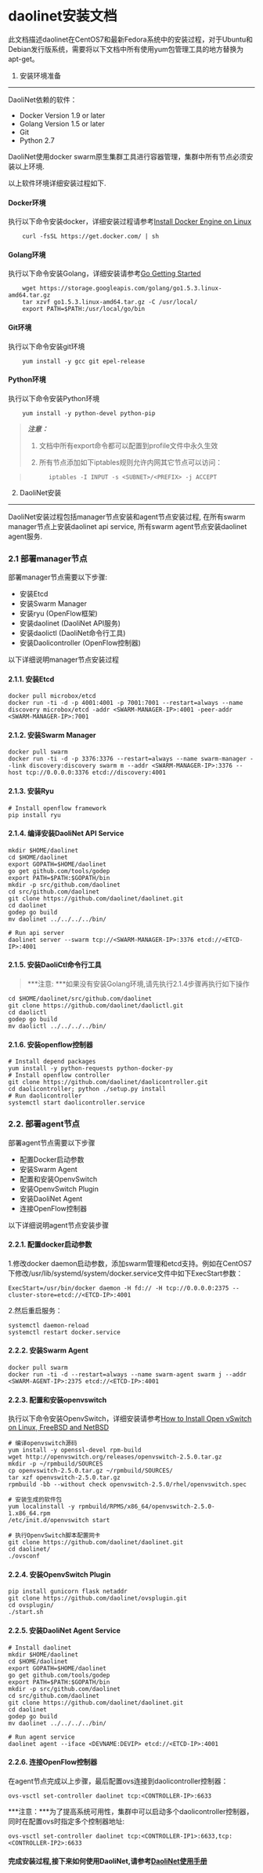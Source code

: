 daolinet安装文档
==========

此文档描述daolinet在CentOS7和最新Fedora系统中的安装过程，对于Ubuntu和Debian发行版系统，需要将以下文档中所有使用yum包管理工具的地方替换为apt-get。

1. 安装环境准备
----------

DaoliNet依赖的软件：

* Docker Version 1.9 or later
* Golang Version 1.5 or later
* Git
* Python 2.7

DaoliNet使用docker swarm原生集群工具进行容器管理，集群中所有节点必须安装以上环境.

以上软件环境详细安装过程如下.

#### Docker环境

执行以下命令安装docker，详细安装过程请参考[Install Docker Engine on Linux](https://docs.docker.com/engine/installation/linux/)

		curl -fsSL https://get.docker.com/ | sh

#### Golang环境

执行以下命令安装Golang，详细安装请参考[Go Getting Started](https://golang.org/doc/install)

		wget https://storage.googleapis.com/golang/go1.5.3.linux-amd64.tar.gz
		tar xzvf go1.5.3.linux-amd64.tar.gz -C /usr/local/
		export PATH=$PATH:/usr/local/go/bin

#### Git环境

执行以下命令安装git环境

		yum install -y gcc git epel-release

#### Python环境

执行以下命令安装Python环境

		yum install -y python-devel python-pip

> ***注意：***
>
> 1. 文档中所有export命令都可以配置到profile文件中永久生效
>
> 2. 所有节点添加如下iptables规则允许内网其它节点可以访问：

>			iptables -I INPUT -s <SUBNET>/<PREFIX> -j ACCEPT

2. DaoliNet安装
-----------

DaoliNet安装过程包括manager节点安装和agent节点安装过程, 在所有swarm manager节点上安装daolinet api service, 所有swarm agent节点安装daolinet agent服务.

### 2.1 部署manager节点

部署manager节点需要以下步骤:

* 安装Etcd
* 安装Swarm Manager
* 安装ryu (OpenFlow框架)
* 安装daolinet (DaoliNet API服务)
* 安装daolictl (DaoliNet命令行工具)
* 安装Daolicontroller (OpenFlow控制器)

以下详细说明manager节点安装过程

#### 2.1.1. 安装Etcd

	docker pull microbox/etcd
    docker run -ti -d -p 4001:4001 -p 7001:7001 --restart=always --name discovery microbox/etcd -addr <SWARM-MANAGER-IP>:4001 -peer-addr <SWARM-MANAGER-IP>:7001

#### 2.1.2. 安装Swarm Manager

	docker pull swarm
	docker run -ti -d -p 3376:3376 --restart=always --name swarm-manager --link discovery:discovery swarm m --addr <SWARM-MANAGER-IP>:3376 --host tcp://0.0.0.0:3376 etcd://discovery:4001

#### 2.1.3. 安装Ryu

	# Install openflow framework
	pip install ryu

#### 2.1.4. 编译安装DaoliNet API Service

	mkdir $HOME/daolinet
	cd $HOME/daolinet
	export GOPATH=$HOME/daolinet
	go get github.com/tools/godep
	export PATH=$PATH:$GOPATH/bin
	mkdir -p src/github.com/daolinet
	cd src/github.com/daolinet
	git clone https://github.com/daolinet/daolinet.git
	cd daolinet
	godep go build
	mv daolinet ../../../../bin/

	# Run api server
	daolinet server --swarm tcp://<SWARM-MANAGER-IP>:3376 etcd://<ETCD-IP>:4001

#### 2.1.5. 安装DaoliCtl命令行工具

> ***注意: ***如果没有安装Golang环境,请先执行2.1.4步骤再执行如下操作

	cd $HOME/daolinet/src/github.com/daolinet
	git clone https://github.com/daolinet/daolictl.git
	cd daolictl
	godep go build
	mv daolictl ../../../../bin/

#### 2.1.6. 安装openflow控制器

	# Install depend packages
	yum install -y python-requests python-docker-py
	# Install openflow controller
	git clone https://github.com/daolinet/daolicontroller.git
	cd daolicontroller; python ./setup.py install
	# Run daolicontroller
	systemctl start daolicontroller.service

### 2.2. 部署agent节点

部署agent节点需要以下步骤

* 配置Docker启动参数
* 安装Swarm Agent
* 配置和安装OpenvSwitch
* 安装OpenvSwitch Plugin
* 安装DaoliNet Agent
* 连接OpenFlow控制器

以下详细说明agent节点安装步骤

#### 2.2.1. 配置docker启动参数

1.修改docker daemon启动参数，添加swarm管理和etcd支持。例如在CentOS7下修改/usr/lib/systemd/system/docker.service文件中如下ExecStart参数：

	ExecStart=/usr/bin/docker daemon -H fd:// -H tcp://0.0.0.0:2375 --cluster-store=etcd://<ETCD-IP>:4001

2.然后重启服务：

	systemctl daemon-reload
	systemctl restart docker.service

#### 2.2.2. 安装Swarm Agent

	docker pull swarm
	docker run -ti -d --restart=always --name swarm-agent swarm j --addr <SWARM-AGENT-IP>:2375 etcd://<ETCD-IP>:4001

#### 2.2.3. 配置和安装openvswitch

执行以下命令安装OpenvSwitch，详细安装请参考[How to Install Open vSwitch on Linux, FreeBSD and NetBSD](https://github.com/openvswitch/ovs/blob/master/INSTALL.md)

	# 编译openvswitch源码
	yum install -y openssl-devel rpm-build
	wget http://openvswitch.org/releases/openvswitch-2.5.0.tar.gz
	mkdir -p ~/rpmbuild/SOURCES
	cp openvswitch-2.5.0.tar.gz ~/rpmbuild/SOURCES/
	tar xzf openvswitch-2.5.0.tar.gz
	rpmbuild -bb --without check openvswitch-2.5.0/rhel/openvswitch.spec

	# 安装生成的软件包
	yum localinstall -y rpmbuild/RPMS/x86_64/openvswitch-2.5.0-1.x86_64.rpm
	/etc/init.d/openvswitch start

    # 执行OpenvSwitch脚本配置网卡
    git clone https://github.com/daolinet/daolinet.git
    cd daolinet/
    ./ovsconf

#### 2.2.4. 安装OpenvSwitch Plugin

	pip install gunicorn flask netaddr
	git clone https://github.com/daolinet/ovsplugin.git
	cd ovsplugin/
	./start.sh

#### 2.2.5. 安装DaoliNet Agent Service

    # Install daolinet
    mkdir $HOME/daolinet
    cd $HOME/daolinet
    export GOPATH=$HOME/daolinet
    go get github.com/tools/godep
    export PATH=$PATH:$GOPATH/bin
    mkdir -p src/github.com/daolinet
    cd src/github.com/daolinet
    git clone https://github.com/daolinet/daolinet.git
    cd daolinet
    godep go build
    mv daolinet ../../../../bin/

    # Run agent service
	daolinet agent --iface <DEVNAME:DEVIP> etcd://<ETCD-IP>:4001

#### 2.2.6. 连接OpenFlow控制器

在agent节点完成以上步骤，最后配置ovs连接到daolicontroller控制器：

	ovs-vsctl set-controller daolinet tcp:<CONTROLLER-IP>:6633

***注意：***为了提高系统可用性，集群中可以启动多个daolicontroller控制器，同时在配置ovs时指定多个控制器地址:

	ovs-vsctl set-controller daolinet tcp:<CONTROLLER-IP1>:6633,tcp:<CONTROLLER-IP2>:6633

#### 完成安装过程,接下来如何使用DaoliNet,请参考[DaoliNet使用手册](中文用户手册.md)
